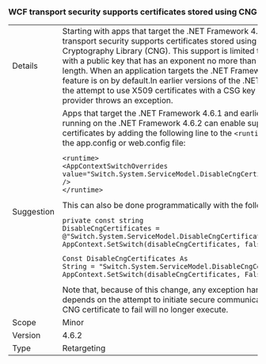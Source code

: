 ### WCF transport security supports certificates stored using CNG


|   |   |
|---|---|
|Details|Starting with apps that target the .NET Framework 4.6.2, WCF transport security supports certificates stored using the Windows Cryptography Library (CNG). This support is limited to certificates with a public key that has an exponent no more than 32 bits in length. When an application targets the .NET Framework 4.6.2, this feature is on by default.In earlier versions of the .NET Framework, the attempt to use X509 certificates with a CSG key storage provider throws an exception.|
|Suggestion|Apps that target the .NET Framework 4.6.1 and earlier but are running on the .NET Framework 4.6.2 can enable support for CNG certificates by adding the following line to the <code>&lt;runtime&gt;</code> section of the app.config or web.config file:<pre><code class="lang-xml">&lt;runtime&gt;&#13;&#10;&lt;AppContextSwitchOverrides value=&quot;Switch.System.ServiceModel.DisableCngCertificates=false&quot; /&gt;&#13;&#10;&lt;/runtime&gt;&#13;&#10;</code></pre>This can also be done programmatically with the following code:<pre><code class="lang-cs">private const string DisableCngCertificates = @&quot;Switch.System.ServiceModel.DisableCngCertificate&quot;;&#13;&#10;AppContext.SetSwitch(disableCngCertificates, false);&#13;&#10;</code></pre><pre><code class="lang-vb">Const DisableCngCertificates As String = &quot;Switch.System.ServiceModel.DisableCngCertificates&quot;&#13;&#10;AppContext.SetSwitch(disableCngCertificates, False)&#13;&#10;</code></pre>Note that, because of this change, any exception handling code that depends on the attempt to initiate secure communication with a CNG certificate to fail will no longer execute.|
|Scope|Minor|
|Version|4.6.2|
|Type|Retargeting|

